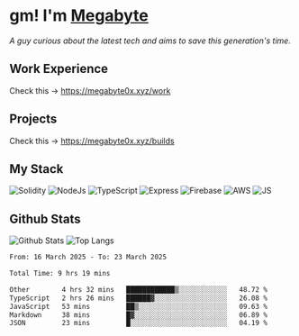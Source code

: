 # gm! I'm [Megabyte](https://megabyte0x.xyz/)

*A guy curious about the latest tech and aims to save this generation's time.*

## Work Experience

Check this -> https://megabyte0x.xyz/work

## Projects

Check this -> https://megabyte0x.xyz/builds

## My Stack

![Solidity](https://img.shields.io/badge/solidity-grey?style=for-the-badge&logo=solidity&logoColor=Green)
![NodeJs](https://img.shields.io/badge/NODE_JS-grey?style=for-the-badge&logo=nodedotjs&logoColor=Green)
![TypeScript](https://img.shields.io/badge/TS-grey?style=for-the-badge&logo=typescript&logoColor=Green)
![Express](https://img.shields.io/badge/EXPRESS-grey?style=for-the-badge&logo=EXPRESS&logoColor=Green)
![Firebase](https://img.shields.io/badge/EXPRESS-grey?style=for-the-badge&logo=EXPRESS&logoColor=Green)
![AWS](https://img.shields.io/badge/AWS-grey?style=for-the-badge&logo=amazonaws&logoColor=Yellow)
![JS](https://img.shields.io/badge/JS-grey?style=for-the-badge&logo=javascript&logoColor=Green)

## Github Stats

![Github Stats](https://github-readme-stats.vercel.app/api?username=megabyte0x&show_icons=true&theme=dark&hide_border=true&bg_color=0D1117) ![Top Langs](https://github-readme-stats.vercel.app/api/top-langs/?username=megabyte0x&layout=compact&theme=dark)

<!--START_SECTION:waka-->

```txt
From: 16 March 2025 - To: 23 March 2025

Total Time: 9 hrs 19 mins

Other        4 hrs 32 mins   ████████████▒░░░░░░░░░░░░   48.72 %
TypeScript   2 hrs 26 mins   ██████▓░░░░░░░░░░░░░░░░░░   26.08 %
JavaScript   53 mins         ██▒░░░░░░░░░░░░░░░░░░░░░░   09.63 %
Markdown     38 mins         █▓░░░░░░░░░░░░░░░░░░░░░░░   06.89 %
JSON         23 mins         █░░░░░░░░░░░░░░░░░░░░░░░░   04.19 %
```

<!--END_SECTION:waka-->


